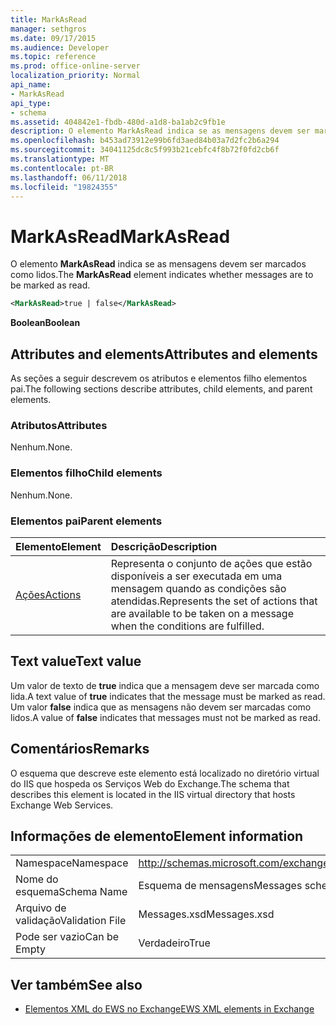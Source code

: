 ```yaml
---
title: MarkAsRead
manager: sethgros
ms.date: 09/17/2015
ms.audience: Developer
ms.topic: reference
ms.prod: office-online-server
localization_priority: Normal
api_name:
- MarkAsRead
api_type:
- schema
ms.assetid: 404842e1-fbdb-480d-a1d8-ba1ab2c9fb1e
description: O elemento MarkAsRead indica se as mensagens devem ser marcados como lidos.
ms.openlocfilehash: b453ad73912e99b6fd3aed84b03a7d2fc2b6a294
ms.sourcegitcommit: 34041125dc8c5f993b21cebfc4f8b72f0fd2cb6f
ms.translationtype: MT
ms.contentlocale: pt-BR
ms.lasthandoff: 06/11/2018
ms.locfileid: "19824355"
---
```

# <a name="markasread"></a><span data-ttu-id="f8d44-103">MarkAsRead</span><span class="sxs-lookup"><span data-stu-id="f8d44-103">MarkAsRead</span></span>

<span data-ttu-id="f8d44-104">O elemento **MarkAsRead** indica se as mensagens devem ser marcados como lidos.</span><span class="sxs-lookup"><span data-stu-id="f8d44-104">The **MarkAsRead** element indicates whether messages are to be marked as read.</span></span> 
  
```XML
<MarkAsRead>true | false</MarkAsRead>
```

 <span data-ttu-id="f8d44-105">**Boolean**</span><span class="sxs-lookup"><span data-stu-id="f8d44-105">**Boolean**</span></span>
## <a name="attributes-and-elements"></a><span data-ttu-id="f8d44-106">Attributes and elements</span><span class="sxs-lookup"><span data-stu-id="f8d44-106">Attributes and elements</span></span>

<span data-ttu-id="f8d44-107">As seções a seguir descrevem os atributos e elementos filho elementos pai.</span><span class="sxs-lookup"><span data-stu-id="f8d44-107">The following sections describe attributes, child elements, and parent elements.</span></span>
  
### <a name="attributes"></a><span data-ttu-id="f8d44-108">Atributos</span><span class="sxs-lookup"><span data-stu-id="f8d44-108">Attributes</span></span>

<span data-ttu-id="f8d44-109">Nenhum.</span><span class="sxs-lookup"><span data-stu-id="f8d44-109">None.</span></span>
  
### <a name="child-elements"></a><span data-ttu-id="f8d44-110">Elementos filho</span><span class="sxs-lookup"><span data-stu-id="f8d44-110">Child elements</span></span>

<span data-ttu-id="f8d44-111">Nenhum.</span><span class="sxs-lookup"><span data-stu-id="f8d44-111">None.</span></span>
  
### <a name="parent-elements"></a><span data-ttu-id="f8d44-112">Elementos pai</span><span class="sxs-lookup"><span data-stu-id="f8d44-112">Parent elements</span></span>

|<span data-ttu-id="f8d44-113">**Elemento**</span><span class="sxs-lookup"><span data-stu-id="f8d44-113">**Element**</span></span>|<span data-ttu-id="f8d44-114">**Descrição**</span><span class="sxs-lookup"><span data-stu-id="f8d44-114">**Description**</span></span>|
|:-----|:-----|
|[<span data-ttu-id="f8d44-115">Ações</span><span class="sxs-lookup"><span data-stu-id="f8d44-115">Actions</span></span>](actions.md) <br/> |<span data-ttu-id="f8d44-116">Representa o conjunto de ações que estão disponíveis a ser executada em uma mensagem quando as condições são atendidas.</span><span class="sxs-lookup"><span data-stu-id="f8d44-116">Represents the set of actions that are available to be taken on a message when the conditions are fulfilled.</span></span>  <br/> |
   
## <a name="text-value"></a><span data-ttu-id="f8d44-117">Text value</span><span class="sxs-lookup"><span data-stu-id="f8d44-117">Text value</span></span>

<span data-ttu-id="f8d44-118">Um valor de texto de **true** indica que a mensagem deve ser marcada como lida.</span><span class="sxs-lookup"><span data-stu-id="f8d44-118">A text value of **true** indicates that the message must be marked as read.</span></span> <span data-ttu-id="f8d44-119">Um valor **false** indica que as mensagens não devem ser marcadas como lidos.</span><span class="sxs-lookup"><span data-stu-id="f8d44-119">A value of **false** indicates that messages must not be marked as read.</span></span> 
  
## <a name="remarks"></a><span data-ttu-id="f8d44-120">Comentários</span><span class="sxs-lookup"><span data-stu-id="f8d44-120">Remarks</span></span>

<span data-ttu-id="f8d44-121">O esquema que descreve este elemento está localizado no diretório virtual do IIS que hospeda os Serviços Web do Exchange.</span><span class="sxs-lookup"><span data-stu-id="f8d44-121">The schema that describes this element is located in the IIS virtual directory that hosts Exchange Web Services.</span></span>
  
## <a name="element-information"></a><span data-ttu-id="f8d44-122">Informações de elemento</span><span class="sxs-lookup"><span data-stu-id="f8d44-122">Element information</span></span>

|||
|:-----|:-----|
|<span data-ttu-id="f8d44-123">Namespace</span><span class="sxs-lookup"><span data-stu-id="f8d44-123">Namespace</span></span>  <br/> |http://schemas.microsoft.com/exchange/services/2006/messages  <br/> |
|<span data-ttu-id="f8d44-124">Nome do esquema</span><span class="sxs-lookup"><span data-stu-id="f8d44-124">Schema Name</span></span>  <br/> |<span data-ttu-id="f8d44-125">Esquema de mensagens</span><span class="sxs-lookup"><span data-stu-id="f8d44-125">Messages schema</span></span>  <br/> |
|<span data-ttu-id="f8d44-126">Arquivo de validação</span><span class="sxs-lookup"><span data-stu-id="f8d44-126">Validation File</span></span>  <br/> |<span data-ttu-id="f8d44-127">Messages.xsd</span><span class="sxs-lookup"><span data-stu-id="f8d44-127">Messages.xsd</span></span>  <br/> |
|<span data-ttu-id="f8d44-128">Pode ser vazio</span><span class="sxs-lookup"><span data-stu-id="f8d44-128">Can be Empty</span></span>  <br/> |<span data-ttu-id="f8d44-129">Verdadeiro</span><span class="sxs-lookup"><span data-stu-id="f8d44-129">True</span></span>  <br/> |
   
## <a name="see-also"></a><span data-ttu-id="f8d44-130">Ver também</span><span class="sxs-lookup"><span data-stu-id="f8d44-130">See also</span></span>



- [<span data-ttu-id="f8d44-131">Elementos XML do EWS no Exchange</span><span class="sxs-lookup"><span data-stu-id="f8d44-131">EWS XML elements in Exchange</span></span>](ews-xml-elements-in-exchange.md)

